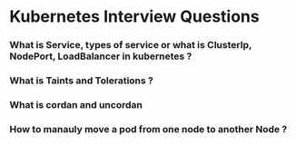 # Kubernetes Interview Questions

### What is Service, types of service or what is ClusterIp, NodePort, LoadBalancer in kubernetes ?
### What is Taints and Tolerations ?
### What is cordan and uncordan
### How to manauly move a pod from one node to another Node ?
### 
